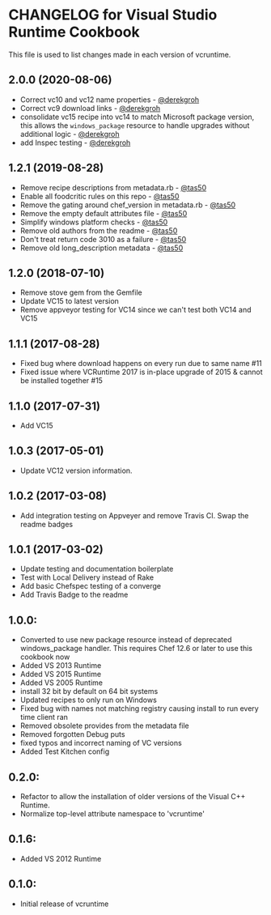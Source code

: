 # CHANGELOG for Visual Studio Runtime Cookbook

This file is used to list changes made in each version of vcruntime.

## 2.0.0 (2020-08-06)

- Correct vc10 and vc12 name properties - [@derekgroh](https://github.com/derekgroh)
- Correct vc9 download links - [@derekgroh](https://github.com/derekgroh)
- consolidate vc15 recipe into vc14 to match Microsoft package version, this allows the `windows_package` resource to handle upgrades without additional logic - [@derekgroh](https://github.com/derekgroh)
- add Inspec testing - [@derekgroh](https://github.com/derekgroh)

## 1.2.1 (2019-08-28)

- Remove recipe descriptions from metadata.rb - [@tas50](https://github.com/tas50)
- Enable all foodcritic rules on this repo - [@tas50](https://github.com/tas50)
- Remove the gating around chef_version in metadata.rb - [@tas50](https://github.com/tas50)
- Remove the empty default attributes file - [@tas50](https://github.com/tas50)
- Simplify windows platform checks - [@tas50](https://github.com/tas50)
- Remove old authors from the readme - [@tas50](https://github.com/tas50)
- Don't treat return code 3010 as a failure - [@tas50](https://github.com/tas50)
- Remove old long_description metadata - [@tas50](https://github.com/tas50)

## 1.2.0 (2018-07-10)

- Remove stove gem from the Gemfile
- Update VC15 to latest version
- Remove appveyor testing for VC14 since we can't test both VC14 and VC15

## 1.1.1 (2017-08-28)

- Fixed bug where download happens on every run due to same name #11
- Fixed issue where VCRuntime 2017 is in-place upgrade of 2015 & cannot be installed together #15

## 1.1.0 (2017-07-31)

- Add VC15

## 1.0.3 (2017-05-01)

- Update VC12 version information.

## 1.0.2 (2017-03-08)

- Add integration testing on Appveyer and remove Travis CI. Swap the readme badges

## 1.0.1 (2017-03-02)

- Update testing and documentation boilerplate
- Test with Local Delivery instead of Rake
- Add basic Chefspec testing of a converge
- Add Travis Badge to the readme

## 1.0.0:

- Converted to use new package resource instead of deprecated windows_package handler. This requires Chef 12.6 or later to use this cookbook now
- Added VS 2013 Runtime
- Added VS 2015 Runtime
- Added VS 2005 Runtime
- install 32 bit by default on 64 bit systems
- Updated recipes to only run on Windows
- Fixed bug with names not matching registry causing install to run every time client ran
- Removed obsolete provides from the metadata file
- Removed forgotten Debug puts
- fixed typos and incorrect naming of VC versions
- Added Test Kitchen config

## 0.2.0:

- Refactor to allow the installation of older versions of the Visual C++ Runtime.
- Normalize top-level attribute namespace to 'vcruntime'

## 0.1.6:

- Added VS 2012 Runtime

## 0.1.0:

- Initial release of vcruntime
